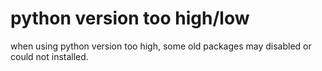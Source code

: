 # python version too high/low

when using python version too high, some old packages may disabled or could not installed.
